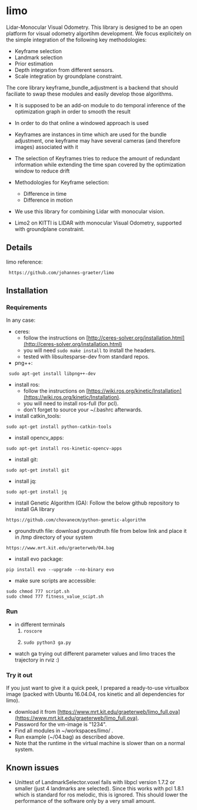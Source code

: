# limo

Lidar-Monocular Visual Odometry.
This library is designed to be an open platform for visual odometry algortihm development.
We focus explicitely on the simple integration of the following key methodologies:

* Keyframe selection
* Landmark selection
* Prior estimation
* Depth integration from different sensors.
* Scale integration by groundplane constraint.

The core library keyframe_bundle_adjustment is a backend that should faciliate to swap these modules and easily develop those algorithms.

* It is supposed to be an add-on module to do temporal inference of the optimization graph in order to smooth the result
* In order to do that online a windowed approach is used
* Keyframes are instances in time which are used for the bundle adjustment, one keyframe may have several cameras (and therefore images) associated with it
* The selection of Keyframes tries to reduce the amount of redundant information while extending the time span covered by the optimization window to reduce drift
* Methodologies for Keyframe selection:
  * Difference in time
  * Difference in motion

* We use this library for combining Lidar with monocular vision.
* Limo2 on KITTI is LIDAR with monocular Visual Odometry, supported with groundplane constraint.

## Details

limo reference: 
```shell
 https://github.com/johannes-graeter/limo
 ```

## Installation

### Requirements

In any case:

* ceres: 
  - follow the instructions on [http://ceres-solver.org/installation.html](http://ceres-solver.org/installation.html)
  - you will need ```sudo make install``` to install the headers.
  - tested with libsuitesparse-dev from standard repos.
* png++: 
```shell
 sudo apt-get install libpng++-dev
 ```
* install ros: 
  - follow the instructions on [https://wiki.ros.org/kinetic/Installation](https://wiki.ros.org/kinetic/Installation).
  - you will need to install ros-full (for pcl).
  - don't forget to source your ~/.bashrc afterwards.
* install catkin_tools: 
```shell 
sudo apt-get install python-catkin-tools
 ```
* install opencv_apps: 
```shell
sudo apt-get install ros-kinetic-opencv-apps
```
* install git: 
```shell
sudo apt-get install git
```
* install jq: 
```shell
sudo apt-get install jq
```
* install Genetic Algorithm (GA):
Follow the below github repository to install GA library 
```shell
https://github.com/chovanecm/python-genetic-algorithm
```
* groundtruth file: 
download groundtruth file from below link and place it in /tmp directory of your system
```shell
https://www.mrt.kit.edu/graeterweb/04.bag
```
* install evo package: 
```shell
pip install evo --upgrade --no-binary evo
```
* make sure scripts are accessible: 
```shell
sudo chmod 777 script.sh
sudo chmod 777 fitness_value_scipt.sh
```

### Run
* in different terminals
    1. `roscore`
    2. ```shell
       sudo python3 ga.py
       ```
* watch ga trying out different parameter values and limo traces the trajectory in rviz :)

### Try it out

If you just want to give it a quick peek, I prepared a ready-to-use virtualbox image (packed with Ubuntu 16.04.04, ros kinetic and all dependencies for limo).

* download it from [https://www.mrt.kit.edu/graeterweb/limo_full.ova](https://www.mrt.kit.edu/graeterweb/limo_full.ova).
* Password for the vm-image is "1234".
* Find all modules in ~/workspaces/limo/ .
* Run example (~/04.bag) as described above.
* Note that the runtime in the virtual machine is slower than on a normal system.

## Known issues
* Unittest of LandmarkSelector.voxel fails with libpcl version 1.7.2 or smaller (just 4 landmarks are selected). 
Since this works with pcl 1.8.1 which is standard for ros melodic, this is ignored. This should lower the performance of the software only by a very small amount.
